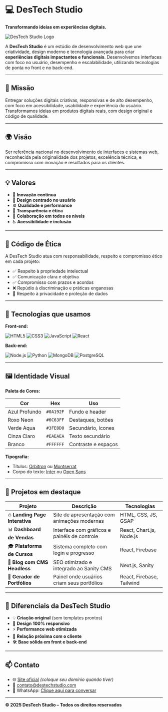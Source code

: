 # 💻 DesTech Studio

**Transformando ideias em experiências digitais.**

![DesTech Studio Logo](./logo/logo1.png)

A **DesTech Studio** é um estúdio de desenvolvimento web que une criatividade, design moderno e tecnologia avançada para criar **experiências digitais impactantes e funcionais**. Desenvolvemos interfaces com foco no usuário, desempenho e escalabilidade, utilizando tecnologias de ponta no front e no back-end.

---

## 🎯 Missão

Entregar soluções digitais criativas, responsivas e de alto desempenho, com foco em acessibilidade, usabilidade e experiência do usuário. Transformamos ideias em produtos digitais reais, com design original e código de qualidade.

---

## 🌍 Visão

Ser referência nacional no desenvolvimento de interfaces e sistemas web, reconhecida pela originalidade dos projetos, excelência técnica, e compromisso com inovação e resultados para os clientes.

---

## 💡 Valores

- 🧠 **Inovação contínua**
- 🎨 **Design centrado no usuário**
- ⚙️ **Qualidade e performance**
- 🤝 **Transparência e ética**
- 🧩 **Colaboração em todos os níveis**
- ♿ **Acessibilidade e inclusão**

---

## 📜 Código de Ética

A DesTech Studio atua com responsabilidade, respeito e compromisso ético em cada projeto:

- ✅ Respeito à propriedade intelectual
- ✅ Comunicação clara e objetiva
- ✅ Compromisso com prazos e acordos
- ❌ Repúdio à discriminação e práticas enganosas
- 🔐 Respeito à privacidade e proteção de dados

---

## 🧬 Tecnologias que usamos

**Front-end:**

![HTML5](https://img.shields.io/badge/HTML5-E34F26?style=flat&logo=html5&logoColor=white)
![CSS3](https://img.shields.io/badge/CSS3-1572B6?style=flat&logo=css3&logoColor=white)
![JavaScript](https://img.shields.io/badge/JavaScript-F7DF1E?style=flat&logo=javascript&logoColor=black)
![React](https://img.shields.io/badge/React-20232a?style=flat&logo=react&logoColor=61dafb)

**Back-end:**

![Node.js](https://img.shields.io/badge/Node.js-339933?style=flat&logo=nodedotjs&logoColor=white)
![Python](https://img.shields.io/badge/Python-3776AB?style=flat&logo=python&logoColor=white)
![MongoDB](https://img.shields.io/badge/MongoDB-4DB33D?style=flat&logo=mongodb&logoColor=white)
![PostgreSQL](https://img.shields.io/badge/PostgreSQL-4169E1?style=flat&logo=postgresql&logoColor=white)

---

## 🖼️ Identidade Visual

**Paleta de Cores:**

| Cor         | Hex       | Uso                    |
|-------------|-----------|------------------------|
| Azul Profundo | `#0A192F` | Fundo e header         |
| Roxo Neon    | `#6C63FF` | Destaques, botões      |
| Verde Aqua   | `#3FE0D0` | Secundário, ícones     |
| Cinza Claro  | `#EAEAEA` | Texto secundário       |
| Branco       | `#FFFFFF` | Contraste e espaços    |

**Tipografia:**
- Títulos: [Orbitron](https://fonts.google.com/specimen/Orbitron) ou [Montserrat](https://fonts.google.com/specimen/Montserrat)
- Corpo do texto: [Inter](https://fonts.google.com/specimen/Inter) ou [Open Sans](https://fonts.google.com/specimen/Open+Sans)

---

## 📂 Projetos em destaque

| Projeto | Descrição | Tecnologias |
|--------|-----------|-------------|
| 🔥 **Landing Page Interativa** | Site de apresentação com animações modernas | HTML, CSS, JS, GSAP |
| 📊 **Dashboard de Vendas** | Interface com gráficos e painéis de controle | React, Chart.js, Node.js |
| 🎓 **Plataforma de Cursos** | Sistema completo com login e progresso | React, Firebase |
| 📝 **Blog com CMS Headless** | SEO otimizado e integrado ao Sanity CMS | Next.js, Sanity |
| 💼 **Gerador de Portfólios** | Painel onde usuários criam seus portfólios | React, Firebase, Tailwind |

---

## 🚀 Diferenciais da DesTech Studio

- 💡 **Criação original** (sem templates prontos)
- 📱 **Design 100% responsivo**
- ⚡ **Performance web otimizada**
- 🤝 **Relação próxima com o cliente**
- 🛠️ **Base sólida em front e back-end**

---

## 📫 Contato

- 🌐 [Site oficial](https://destechstudio.com) *(coloque seu domínio quando tiver)*
- 📧 contato@destechstudio.com
- 📱 WhatsApp: [Clique aqui para conversar](https://api.whatsapp.com/send?phone=5527997623605&text=Olá!%20Gostaria%20de%20conversar%20com%20a%20DesTech%20Studio)

---

**© 2025 DesTech Studio – Todos os direitos reservados**

